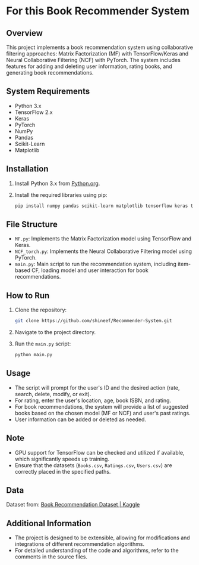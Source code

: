 # For this Book Recommender System

## Overview

This project implements a book recommendation system using collaborative filtering approaches: Matrix Factorization (MF) with TensorFlow/Keras and Neural Collaborative Filtering (NCF) with PyTorch. The system includes features for adding and deleting user information, rating books, and generating book recommendations.

## System Requirements

- Python 3.x
- TensorFlow 2.x
- Keras
- PyTorch
- NumPy
- Pandas
- Scikit-Learn
- Matplotlib

## Installation

1. Install Python 3.x from [Python.org](https://www.python.org/downloads/).
2. Install the required libraries using pip:
   
   ```bash
   pip install numpy pandas scikit-learn matplotlib tensorflow keras torch tqdm
   ```

## File Structure

- `MF.py`: Implements the Matrix Factorization model using TensorFlow and Keras.
- `NCF_torch.py`: Implements the Neural Collaborative Filtering model using PyTorch.
- `main.py`: Main script to run the recommendation system, including item-based CF, loading model and user interaction for book recommendations.

## How to Run

1. Clone the repository:
   
   ```bash
   git clone https://github.com/shineef/Recommender-System.git
   ```
2. Navigate to the project directory.
3. Run the `main.py` script:
   
   ```bash
   python main.py
   ```

## Usage

- The script will prompt for the user's ID and the desired action (rate, search, delete, modify, or exit).
- For rating, enter the user's location, age, book ISBN, and rating.
- For book recommendations, the system will provide a list of suggested books based on the chosen model (MF or NCF) and user's past ratings.
- User information can be added or deleted as needed.

## Note

- GPU support for TensorFlow can be checked and utilized if available, which significantly speeds up training.
- Ensure that the datasets (`Books.csv`, `Ratings.csv`, `Users.csv`) are correctly placed in the specified paths.

## Data

Dataset from: [Book Recommendation Dataset | Kaggle](https://www.kaggle.com/datasets/arashnic/book-recommendation-dataset)

## Additional Information

- The project is designed to be extensible, allowing for modifications and integrations of different recommendation algorithms.
- For detailed understanding of the code and algorithms, refer to the comments in the source files.
